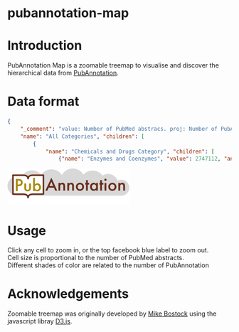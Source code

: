 # pubannotation-map

# Introduction
PubAnnotation Map is a zoomable treemap to visualise and discover the hierarchical data from <a href="http://pubannotation.org">PubAnnotation</a>.




# Data format 
```json
{ 
	"_comment": "value: Number of PubMed abstracs. proj: Number of PubAnnotation projects. ann: Number of PubAnnotation annotations. abs: Number of PubAnnotation abstracts",
	"name": "All Categories", "children": [
		{
			"name": "Chemicals and Drugs Category", "children": [
				{"name": "Enzymes and Coenzymes", "value": 2747112, "ann": 23881, "abs": 1157, "proj": 1, "link": "<a href=http://pubannotation.org/projects/PennBioIE>PennBioIE 0.9</a>", "corpus": "PennBioIE 0.9"}]}]}
```
![alt text](logo.png)

# Usage
Click any cell to zoom in, or the top facebook blue label to zoom out.<br>
Cell size is proportional to the number of PubMed abstracts.<br>
Different shades of color are related to the number of PubAnnotation <br>

# Acknowledgements
Zoomable treemap was originally developed by <a href="https://bost.ocks.org/mike/treemap/">Mike Bostock</a> using the javascript libray <a href="https://d3js.org">D3.js</a>. 
